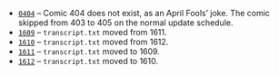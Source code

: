 * [`0404`](./0400-0499/0404/)&nbsp;&ndash; Comic 404 does not exist, as an April Fools’ joke. The comic skipped from 403 to 405 on the normal update schedule.
* [`1609`](./1600-1699/1609/)&nbsp;&ndash; `transcript.txt` moved from 1611.
* [`1610`](./1600-1699/1610/)&nbsp;&ndash; `transcript.txt` moved from 1612.
* [`1611`](./1600-1699/1611/)&nbsp;&ndash; `transcript.txt` moved to 1609.
* [`1612`](./1600-1699/1612/)&nbsp;&ndash; `transcript.txt` moved to 1610.

